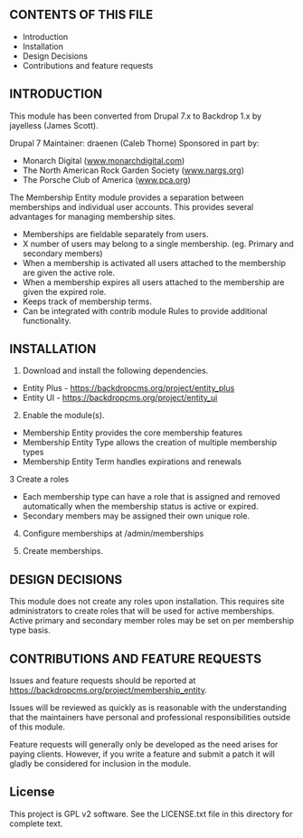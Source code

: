 CONTENTS OF THIS FILE
---------------------
  * Introduction
  * Installation
  * Design Decisions
  * Contributions and feature requests

INTRODUCTION
------------
This module has been converted from Drupal 7.x to Backdrop 1.x
by jayelless (James Scott).

Drupal 7 Maintainer: draenen (Caleb Thorne)
Sponsored in part by:
  * Monarch Digital (www.monarchdigital.com)
  * The North American Rock Garden Society (www.nargs.org)
  * The Porsche Club of America (www.pca.org)

The Membership Entity module provides a separation between memberships and
individual user accounts. This provides several advantages for managing
membership sites.

  * Memberships are fieldable separately from users.
  * X number of users may belong to a single membership. (eg. Primary and
    secondary members)
  * When a membership is activated all users attached to the membership are
    given the active role.
  * When a membership expires all users attached to the membership are given
    the expired role.
  * Keeps track of membership terms.
  * Can be integrated with contrib module Rules to provide additional
    functionality.

INSTALLATION
------------

1. Download and install the following dependencies.
  * Entity Plus - https://backdropcms.org/project/entity_plus
  * Entity UI - https://backdropcms.org/project/entity_ui

2. Enable the module(s).
  * Membership Entity provides the core membership features
  * Membership Entity Type allows the creation of multiple membership types
  * Membership Entity Term handles expirations and renewals

3 Create a roles
  * Each membership type can have a role that is assigned and removed
    automatically when the membership status is active or expired.
  * Secondary members may be assigned their own unique role.

4. Configure memberships at /admin/memberships

5. Create memberships.

DESIGN DECISIONS
----------------
This module does not create any roles upon installation. This requires site
administrators to create roles that will be used for active memberships. Active
primary and secondary member roles may be set on per membership type basis.

CONTRIBUTIONS AND FEATURE REQUESTS
----------------------------------
Issues and feature requests should be reported at
https://backdropcms.org/project/membership_entity.

Issues will be reviewed as quickly as is reasonable with the understanding that
the maintainers have personal and professional responsibilities outside of this
module.

Feature requests will generally only be developed as the need arises for
paying clients. However, if you write a feature and submit a patch it will
gladly be considered for inclusion in the module.

License
-------

This project is GPL v2 software.
See the LICENSE.txt file in this directory for complete text.
